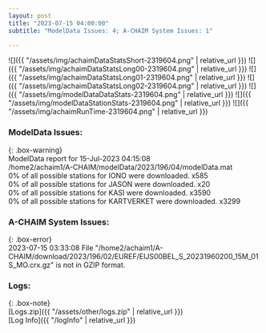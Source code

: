 ```yaml
---
layout: post
title: "2023-07-15 04:00:00"
subtitle: "ModelData Issues: 4; A-CHAIM System Issues: 1"

---
```


![]({{ "/assets/img/achaimDataStatsShort-2319604.png" | relative_url }})
![]({{ "/assets/img/achaimDataStatsLong00-2319604.png" | relative_url }})
![]({{ "/assets/img/achaimDataStatsLong01-2319604.png" | relative_url }})
![]({{ "/assets/img/achaimDataStatsLong02-2319604.png" | relative_url }})
![]({{ "/assets/img/modelDataDataStats-2319604.png" | relative_url }})
![]({{ "/assets/img/modelDataStationStats-2319604.png" | relative_url }})
![]({{ "/assets/img/achaimRunTime-2319604.png" | relative_url }})


### ModelData Issues:  
  
{: .box-warning}  
 ModelData report for 15-Jul-2023 04:15:08   
 /home2/achaim1/A-CHAIM/modelData/2023/196/04/modelData.mat   
 0% of all possible stations for IONO were downloaded. x585   
 0% of all possible stations for JASON were downloaded. x20   
 0% of all possible stations for KASI were downloaded. x3590   
 0% of all possible stations for KARTVERKET were downloaded. x3299   
  
### A-CHAIM System Issues:  
  
{: .box-error}  
2023-07-15 03:33:08 File "/home2/achaim1/A-CHAIM/download/2023/196/02/EUREF/EIJS00BEL_S_20231960200_15M_01S_MO.crx.gz" is not in GZIP format.  

### Logs:  
  
{: .box-note}  
[Logs.zip]({{ "/assets/other/logs.zip" | relative_url }})  
[Log Info]({{ "/logInfo" | relative_url }})  
